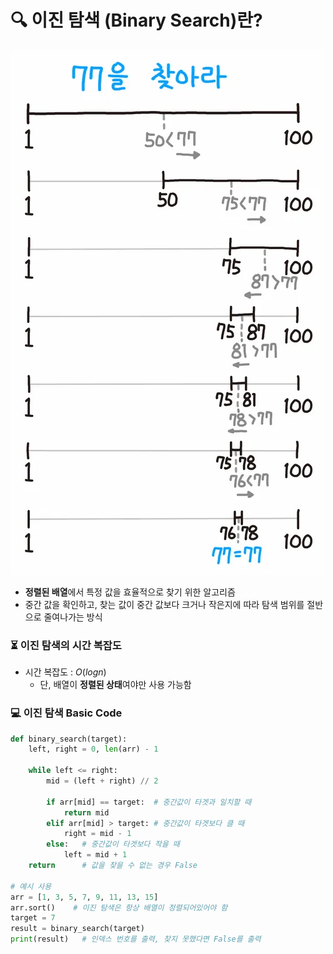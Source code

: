 # 🔍 이진 탐색 (Binary Search)란?

![Binary Search](../../../assets/binary_search.webp)

- **정렬된 배열**에서 특정 값을 효율적으로 찾기 위한 알고리즘
- 중간 값을 확인하고, 찾는 값이 중간 값보다 크거나 작은지에 따라 탐색 범위를 절반으로 줄여나가는 방식

### ⏳ 이진 탐색의 시간 복잡도

- 시간 복잡도 : $O(logn)$
  - 단, 배열이 **정렬된 상태**여야만 사용 가능함

### 💻 이진 탐색 Basic Code

```python
def binary_search(target):
    left, right = 0, len(arr) - 1
    
    while left <= right:
        mid = (left + right) // 2
        
        if arr[mid] == target:  # 중간값이 타겟과 일치할 때
            return mid
        elif arr[mid] > target: # 중간값이 타겟보다 클 때
            right = mid - 1
        else:   # 중간값이 타겟보다 작을 때
            left = mid + 1
    return      # 값을 찾을 수 없는 경우 False

# 예시 사용
arr = [1, 3, 5, 7, 9, 11, 13, 15]
arr.sort()    # 이진 탐색은 항상 배열이 정렬되어있어야 함
target = 7
result = binary_search(target)
print(result)   # 인덱스 번호를 출력, 찾지 못했다면 False를 출력
```